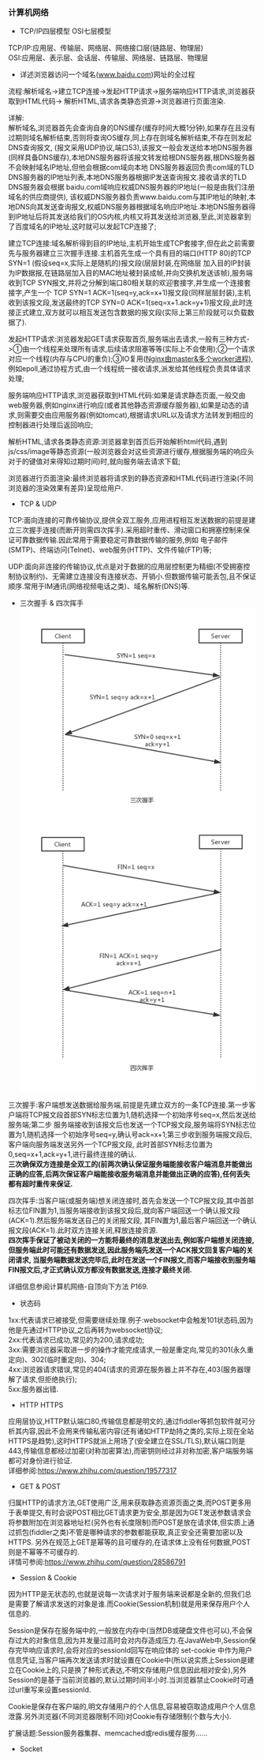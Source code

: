 ### 计算机网络

- TCP/IP四层模型 OSI七层模型  

TCP/IP:应用层、传输层、网络层、网络接口层(链路层、物理层)  
OSI:应用层、表示层、会话层、传输层、网络层、链路层、物理层  

- 详述浏览器访问一个域名(www.baidu.com)网址的全过程  

流程:解析域名->建立TCP连接->发起HTTP请求->服务端响应HTTP请求,浏览器获取到HTML代码->
解析HTML,请求各类静态资源->浏览器进行页面渲染.  

详解:  
解析域名,浏览器首先会查询自身的DNS缓存(缓存时间大概1分钟),如果存在且没有过期则域名解析结束,否则将查询OS缓存,同上存在则域名解析结束,不存在则发起DNS查询报文,
(报文采用UDP协议,端口53),该报文一般会发送给本地DNS服务器(同样具备DNS缓存),本地DNS服务器将该报文转发给根DNS服务器,根DNS服务器不会映射域名IP地址,但他会根据com域向本地
DNS服务器返回负责com域的TLD DNS服务器的IP地址列表,本地DNS服务器根据IP发送查询报文.接收请求的TLD DNS服务器会根据 baidu.com域响应权威DNS服务器的IP地址(一般是由我们注册域名的供应商提供),
该权威DNS服务器负责www.baidu.com与其IP地址的映射,本地DNS向其发送查询报文,权威DNS服务器根据域名响应IP地址.本地DNS服务器得到IP地址后将其发送给我们的OS内核,内核又将其发送给浏览器,至此,浏览器拿到了百度域名的IP地址,这时就可以发起TCP连接了;  

建立TCP连接:域名解析得到目的IP地址,主机开始生成TCP套接字,但在此之前需要先与服务器建立三次握手连接.主机首先生成一个具有目的端口(HTTP 80)的TCP SYN=1 (假设seq=x,实际上是随机的)报文段(层层封装,在网络层
加入目的IP封装为IP数据报,在链路层加入目的MAC地址被封装成帧,并向交换机发送该帧),服务端收到TCP SYN报文,并将之分解到端口80相关联的欢迎套接字,并生成一个连接套接字,产生一个
TCP SYN=1 ACK=1(seq=y,ack=x+1)报文段(同样层层封装),主机收到该报文段,发送最终的TCP SYN=0 ACK=1(seq=x+1.ack=y+1)报文段,此时连接正式建立,双方就可以相互发送包含数据的报文段(实际上第三阶段就可以负载数据了).

发起HTTP请求:浏览器发起GET请求获取首页,服务端出去请求,一般有三种方式->①由一个线程来处理所有请求,后续请求阻塞等等(实际上不会使用);②一个请求对应一个线程(内存与CPU的重负);③IO复用([Nginx由master&多个worker进程](http://tengine.taobao.org/book/chapter_02.html)),例如epoll,通过协程方式,由一个线程统一接收请求,派发给其他线程负责具体请求处理;    

服务端响应HTTP请求,浏览器获取到HTML代码:如果是请求静态页面,一般交由web服务器,例如nginx进行响应(或者其他静态资源缓存服务器),如果是动态的请求,则需要交由应用服务器(例如tomcat),根据请求URL以及请求方法转发到相应的控制器进行处理后返回响应;    

解析HTML,请求各类静态资源:浏览器拿到首页后开始解析html代码,遇到js/css/image等静态资源(一般浏览器会对这些资源进行缓存,根据服务端的响应头对于的键值对来得知过期时间)时,就向服务端去请求下载;    

浏览器进行页面渲染:最终浏览器将请求到的静态资源和HTML代码进行渲染(不同浏览器的渲染效果有差异)呈现给用户.    

- TCP & UDP  

TCP:面向连接的可靠传输协议,提供全双工服务,应用进程相互发送数据的前提是建立三次握手连接(而断开则需四次挥手).采用超时重传、滑动窗口和拥塞控制来保证可靠数据传输.因此常用于需要稳定可靠数据传输的服务,例如
电子邮件(SMTP)、终端访问(Telnet)、web服务(HTTP)、文件传输(FTP)等;  
  
UDP:面向非连接的传输协议,优点是对于数据的应用层控制更为精细(不受拥塞控制协议制约)、无需建立连接没有连接状态、开销小.但数据传输可能丢包,且不保证顺序.常用于IM通讯(网络视频电话之类)、域名解析(DNS)等.  

- 三次握手 & 四次挥手  
![TCP](https://raw.githubusercontent.com/MelloChan/java-interview/master/image/TCP-Connection%26Close.png)

三次握手:客户端想发送数据给服务端,前提是先建立双方的一条TCP连接.第一步客户端将TCP报文段首部SYN标志位置为1,随机选择一个初始序号seq=x,然后发送给服务端;第二步
服务端接收到该报文后也发送一个TCP报文段,服务端将SYN标志位置为1,随机选择一个初始序号seq=y,确认号ack=x+1;第三步收到服务端报文段后,客户端向服务端发送另外一个TCP报文段,
此时首部SYN标志位置为0,seq=x+1,ack=y+1,进行最终连接的确认.  
**三次确保双方连接是全双工的(前两次确认保证服务端能接收客户端消息并能做出正确的应答,后两次保证客户端能接收服务端消息并能做出正确的应答),任何丢失都有超时重传来保证.**  

四次挥手:当客户端(或服务端)想关闭连接时,首先会发送一个TCP报文段,其中首部标志位FIN置为1,当服务端接收到该报文段后,就向客户端回送一个确认报文段(ACK=1).然后服务端发送自己的关闭报文段,
其FIN置为1,最后客户端回送一个确认报文段(ACK=1).此时双方连接关闭,释放连接资源.  
**四次挥手保证了被动关闭的一方能将最终的消息发送出去,例如客户端想关闭连接,但服务端此时可能还有数据发送,因此服务端先发送一个ACK报文回复客户端的关闭请求,
当服务端数据发送完毕后,此时在发送一个FIN报文,而客户端接收到服务端FIN报文后,才正式确认双方都没有数据发送,连接才最终关闭.**

详细信息参阅计算机网络-自顶向下方法 P169.

- 状态码  

1xx:代表请求已被接受,但需要继续处理.例子:websocket中会触发101状态码,因为他是先通过HTTP协议,之后再转为websocket协议;  
2xx:代表请求已成功,常见的为200,请求成功;  
3xx:需要浏览器采取进一步的操作才能完成请求,一般是重定向,常见的301(永久重定向)、302(临时重定向)、304;  
4xx:浏览器请求错误,常见的404(请求的资源在服务器上并不存在,403(服务器理解了请求,但拒绝执行);  
5xx:服务器出错.

- HTTP HTTPS

应用层协议,HTTP默认端口80,传输信息都是明文的,通过fiddler等抓包软件就可分析其内容,因此不会用来传输私密内容(还有诸如HTTP劫持之类的,实际上现在全站HTTPS是趋势),这时HTTPS就派上用场了(安全建立在SSL/TLS),默认端口则是443,传输信息都经过加密(对称加密算法),而密钥则经过非对称加密,客户端服务端都可对身份进行验证.  
详细参阅:https://www.zhihu.com/question/19577317

- GET & POST  

归属HTTP的请求方法,GET使用广泛,用来获取静态资源页面之类,而POST更多用于表单提交,有时会说POST相比GET请求更为安全,那是因为GET发送参数请求会将参数附加在浏览器地址栏(另外也有长度限制)而POST是放在请求体,但实质上通过抓包(fiddler之类)不管是哪种请求的参数都能获取,真正安全还需要加密以及HTTPS.
另外在规范上GET是幂等的且可缓存的,在请求体上没有任何数据,POST则是不幂等不可缓存的.  
详情可参阅:https://www.zhihu.com/question/28586791

- Session & Cookie  

因为HTTP是无状态的,也就是说每一次请求对于服务端来说都是全新的,但我们总是需要了解请求发送的对象是谁.而Cookie(Session机制)就是用来保存用户个人信息的.  

Session是保存在服务端中的,一般放在内存中(当然DB或硬盘文件也可以),不会保存过大的对象信息,因为并发量过高时会对内存造成压力.在JavaWeb中,Session保存完毕响应请求时,会将对应的sessionId回写在响应体的 set-cookie 中作为用户信息凭证,当客户端再次发送请求时就设置在Cookie中(所以说实质上Session是建立在Cookie上的,只是换了种形式表达,不明文存储用户信息因此相对安全),另外Session的是基于当前浏览器的,默认过期时间半小时.当浏览器禁止Cookie时可通过url重写来设置sessionId.  

Cookie是保存在客户端的,明文存储用户的个人信息,容易被窃取造成用户个人信息泄露.另外浏览器(不同浏览器限制不同)对Cookie有存储限制(个数与大小).  

扩展话题:Session服务器集群、memcached或redis缓存服务......

- Socket